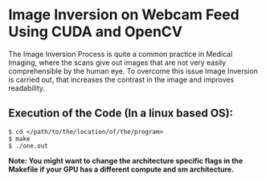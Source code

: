# Image Inversion on Webcam Feed Using CUDA and OpenCV

The Image Inversion Process is quite a common practice in Medical Imaging, where the scans give out images that are not very easily comprehensible by the human eye. To overcome this issue Image Inversion is carried out, that increases the contrast in the image and improves readability.

## Execution of the Code (In a linux based OS):

```
$ cd </path/to/the/location/of/the/program>
$ make
$ ./one.out
```


**Note: You might want to change the architecture specific flags in the Makefile if your GPU has a different compute and sm architecture.**
